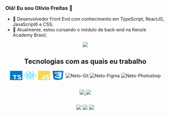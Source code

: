 ### Olá! Eu sou Olívio Freitas 👋

- 🔭 Desenvolvedor Front End com conhecimento em TypeScript, ReactJS, JavaScript6 e CSS;
- 🌱 Atualmente, estou cursando o módulo de back-end na Kenzie Academy Brasil;

<p align="center">
  <a href="https://skillicons.dev">
    <img src="https://skillicons.dev/icons?i=nodejs,express,ts,js,react,git,figma,styledcomponents,postgres,css&perline=5" />
  </a>
</p>

<div align="center" style="display: inline_block">
  <h2>Tecnologias com as quais eu trabalho</h2>
  
  <img align="center" alt="Neto-Ts" height="30" width="40" src="https://raw.githubusercontent.com/devicons/devicon/master/icons/typescript/typescript-plain.svg">
  <img align="center" alt="Neto-React" height="30" width="40" src="https://raw.githubusercontent.com/devicons/devicon/master/icons/react/react-original.svg">
  <img align="center" alt="Neto-Js" height="30" width="40" src="https://raw.githubusercontent.com/devicons/devicon/master/icons/javascript/javascript-plain.svg">
  <img align="center" alt="Neto-CSS" height="30" width="40" src="https://raw.githubusercontent.com/devicons/devicon/master/icons/css3/css3-original.svg">
  <img align="center" alt="Neto-Git" height="30" width="40" src="https://cdn.jsdelivr.net/gh/devicons/devicon/icons/git/git-original.svg">
  <img align="center" alt="Neto-Figma" height="30" width="40" src="https://cdn.jsdelivr.net/gh/devicons/devicon/icons/figma/figma-original.svg">
  <img align="center" alt="Neto-Photoshop" height="30" width="40" src="https://cdn.jsdelivr.net/gh/devicons/devicon/icons/photoshop/photoshop-plain.svg" />
</div>

##

<div align="center">
  <a href="https://github.com/freitassneto">
  <img height="160em" src="https://github-readme-stats.vercel.app/api?username=freitassneto&show_icons=true&theme=vision-friendly-dark&include_all_commits=true&count_private=true"/>
  <img height="160em" src="https://github-readme-stats.vercel.app/api/top-langs/?username=freitassneto&layout=compact&langs_count=7&theme=vision-friendly-dark"/>
</div>

##
<div align="center">
  <a href="https://www.linkedin.com/in/oliviofreitas/" target="_blank"><img src="https://img.shields.io/badge/-LinkedIn-%230077B5?style=for-the-badge&logo=linkedin&logoColor=white" target="_blank"></a>
  <a href="https://instagram.com/freitassneto" target="_blank"><img src="https://img.shields.io/badge/-Instagram-%23E4405F?style=for-the-badge&logo=instagram&logoColor=white" target="_blank"></a>
  <a href = "mailto:ojfneto92@gmail.com"><img src="https://img.shields.io/badge/-Gmail-%23333?style=for-the-badge&logo=gmail&logoColor=white" target="_blank"></a>
</div>



